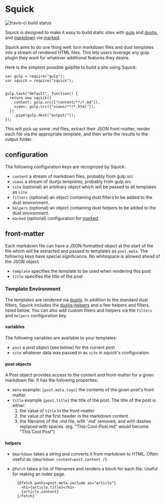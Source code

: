 # Squick

![travis-ci build status](https://travis-ci.org/yourpalal/squick.svg)

Squick is designed to make it easy to build static sites with [gulp](http://gulpjs.com/) and [dustjs](http://www.dustjs.com/), and [markdown](https://help.github.com/articles/markdown-basics/) via [marked](https://www.npmjs.com/package/marked).

Squick aims to do one thing well: turn markdown files and dust templates into a stream
of rendered HTML files. This lets users leverage any gulp plugin they want for
whatever additional features they desire.

Here is the simplest possible gulpfile to build a site using Squick:

```
var gulp = require("gulp");
var squick = require("squick");


gulp.task("default", function() {
  return new squick({
    content: gulp.src(["content/**/*.md"]),
    views: gulp.src(["views/**/*.html"]),
  })
    .pipe(gulp.dest("output/"));
});
```

This will pick up some .md files, extract their JSON front-matter, render each file via the appropriate template, and then write the results to the output folder.

## configuration

The following configuration keys are recognized by Squick:

* `content` a stream of markdown files, probably from gulp.src
* `views` a stream of dustjs templates, probably from gulp.src
* `site` (optional) an arbitrary object which will be passed to all templates as `site`
* `filters` (optional) an object containing dust filters to be added to the dust environment.
* `helpers` (optional) an object containing dust helpers to be added to the dust environment.
* `marked` (optional) configuration for [marked](https://www.npmjs.com/package/marked).

## front-matter

Each markdown file can have a JSON-formatted object at the start of the file which will be extracted and passed to templates as `post.meta`. The following keys have special significance. No whitespace is allowed ahead of the JSON object.

* `template` specifies the template to be used when rendering this post
* `title` specifies the title of the post

### Template Environment

The templates are rendered via [dustjs](http://www.dustjs.com/docs/api/). In addition to the standard dust filters, Squick includes the [dustjs-helpers](http://www.dustjs.com/guides/dust-helpers/) and a few helpers and filters, listed below. You can also add custom filters and helpers via the `filters`
and `helpers` configuration key.

#### variables

The following variables are available to your templates:

 * `post` a post object (see below) for the current post
 * `site` whatever data was passed in as `site` in squick's configuration.

#### post objects

A Post object provides access to the content and front-matter for a given markdown file. It has the following properties:

 * `meta` example: `{post.meta.tags}` the contents of the given post's front matter.
 * `title` example `{post.title}` the title of the post. The title of the post is either:
   1. the value of `title` in the front-matter
   2. the value of the first header in the markdown content
   3. the filename of the .md file, with '.md' removed, and with dashes replaced with spaces. (eg. "This-Cool-Post.md" would become "This Cool Post")

#### helpers

* `@markdown` takes a string and converts it from markdown to HTML. Often useful as `{@markdown content=post.content /}`.
* `@fetch` takes a list of filenames and renders a block for each file. Useful for making an index page.

        {@fetch paths=post.meta.include as="article"}
          <h1>{article.title}</h1>
          {article.content}
        {/fetch}
